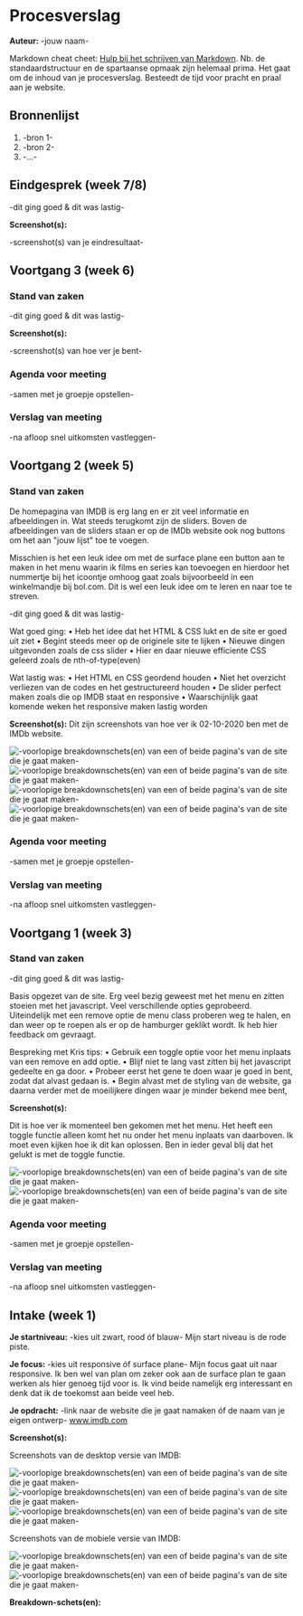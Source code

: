 # Procesverslag
**Auteur:** -jouw naam-

Markdown cheat cheet: [Hulp bij het schrijven van Markdown](https://github.com/adam-p/markdown-here/wiki/Markdown-Cheatsheet). Nb. de standaardstructuur en de spartaanse opmaak zijn helemaal prima. Het gaat om de inhoud van je procesverslag. Besteedt de tijd voor pracht en praal aan je website.



## Bronnenlijst
1. -bron 1-
2. -bron 2-
3. -...-



## Eindgesprek (week 7/8)

-dit ging goed & dit was lastig-

**Screenshot(s):**

-screenshot(s) van je eindresultaat-



## Voortgang 3 (week 6)

### Stand van zaken

-dit ging goed & dit was lastig-

**Screenshot(s):**

-screenshot(s) van hoe ver je bent-

### Agenda voor meeting

-samen met je groepje opstellen-

### Verslag van meeting

-na afloop snel uitkomsten vastleggen-



## Voortgang 2 (week 5)

### Stand van zaken

De homepagina van IMDB is erg lang en er zit veel informatie en afbeeldingen in. 
Wat steeds terugkomt zijn de sliders. Boven de afbeeldingen van de sliders staan er op
de IMDb website ook nog buttons om het aan "jouw lijst" toe te voegen.

Misschien is het een leuk idee om met de surface plane een button aan te maken in het menu
waarin ik films en series kan toevoegen en hierdoor het nummertje bij het icoontje omhoog gaat
zoals bijvoorbeeld in een winkelmandje bij bol.com. Dit is wel een leuk idee om te leren en naar 
toe te streven.

-dit ging goed & dit was lastig-

Wat goed ging:
• Heb het idee dat het HTML & CSS lukt en de site er goed uit ziet
• Begint steeds meer op de originele site te lijken
• Nieuwe dingen uitgevonden zoals de css slider
• Hier en daar nieuwe efficiente CSS geleerd zoals de nth-of-type(even) 

Wat lastig was:
• Het HTML en CSS geordend houden
• Niet het overzicht verliezen van de codes en het gestructureerd houden
• De slider perfect maken zoals die op IMDB staat en responsive
• Waarschijnlijk gaat komende weken het responsive maken lastig worden

**Screenshot(s):**
Dit zijn screenshots van hoe ver ik 02-10-2020 ben met de IMDb website. 

![-voorlopige breakdownschets(en) van een of beide pagina's van de site die je gaat maken-](images/voortgang/Screenshot8.png)
![-voorlopige breakdownschets(en) van een of beide pagina's van de site die je gaat maken-](images/voortgang/Screenshot9.png)
![-voorlopige breakdownschets(en) van een of beide pagina's van de site die je gaat maken-](images/voortgang/Screenshot10.png)
![-voorlopige breakdownschets(en) van een of beide pagina's van de site die je gaat maken-](images/voortgang/Screenshot11.png)



### Agenda voor meeting

-samen met je groepje opstellen-

### Verslag van meeting

-na afloop snel uitkomsten vastleggen-



## Voortgang 1 (week 3)

### Stand van zaken

-dit ging goed & dit was lastig-

Basis opgezet van de site. Erg veel bezig geweest met het menu en zitten stoeien met het javascript. Veel verschillende opties geprobeerd.
Uiteindelijk met een remove optie de menu class proberen weg te halen, en dan weer op te roepen als er op de hamburger geklikt wordt.
Ik heb hier feedback om gevraagt.

Bespreking met Kris tips:
•	Gebruik een toggle optie voor het menu inplaats van een remove en add optie.
•	Blijf niet te lang vast zitten bij het javascript gedeelte en ga door.
•	Probeer eerst het gene te doen waar je goed in bent, zodat dat alvast gedaan is.
•	Begin alvast met de styling van de website, ga daarna verder met de moeilijkere dingen
waar je minder bekend mee bent,

**Screenshot(s):**

Dit is hoe ver ik momenteel ben gekomen met het menu. Het heeft een toggle functie alleen komt het nu onder het menu
inplaats van daarboven. Ik moet even kijken hoe ik dit kan oplossen. Ben in ieder geval blij dat het gelukt is met de toggle functie.

![-voorlopige breakdownschets(en) van een of beide pagina's van de site die je gaat maken-](images/voortgang/Screenshot6.png)
![-voorlopige breakdownschets(en) van een of beide pagina's van de site die je gaat maken-](images/voortgang/Screenshot7.png)

### Agenda voor meeting

-samen met je groepje opstellen-

### Verslag van meeting

-na afloop snel uitkomsten vastleggen-



## Intake (week 1)

**Je startniveau:** -kies uit zwart, rood óf blauw-
Mijn start niveau is de rode piste. 

**Je focus:** -kies uit responsive óf surface plane-
Mijn focus gaat uit naar responsive. Ik ben wel van plan om zeker ook aan de surface plan te gaan werken als hier
genoeg tijd voor is. Ik vind beide namelijk erg interessant en denk dat ik de toekomst aan beide veel heb.

**Je opdracht:** -link naar de website die je gaat namaken óf de naam van je eigen ontwerp-
www.imdb.com

**Screenshot(s):**

Screenshots van de desktop versie van IMDB:

![-voorlopige breakdownschets(en) van een of beide pagina's van de site die je gaat maken-](images/voortgang/Screenshot1.png)
![-voorlopige breakdownschets(en) van een of beide pagina's van de site die je gaat maken-](images/voortgang/Screenshot2.png)
![-voorlopige breakdownschets(en) van een of beide pagina's van de site die je gaat maken-](images/voortgang/Screenshot3.png)

Screenshots van de mobiele versie van IMDB:

![-voorlopige breakdownschets(en) van een of beide pagina's van de site die je gaat maken-](images/voortgang/Screenshot4.png)
![-voorlopige breakdownschets(en) van een of beide pagina's van de site die je gaat maken-](images/voortgang/Screenshot5.png)


**Breakdown-schets(en):**



